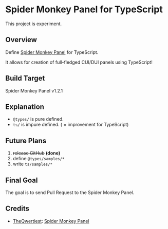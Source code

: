 # Spider Monkey Panel for TypeScript
This project is experiment.

## Overview
Define [Spider Monkey Panel](https://github.com/TheQwertiest/foo_spider_monkey_panel) for TypeScript.

It allows for creation of full-fledged CUI/DUI panels using TypeScript!

## Build Target
Spider Monkey Panel v1.2.1

## Explanation
+ `@types/` is pure defined.
+ `ts/` is impure defined. ( = improvement for TypeScript)

## Future Plans
1. ~~release GitHub~~ **(done)**
2. define `@types/samples/*`
3. write `ts/samples/*`

## Final Goal
The goal is to send Pull Request to the Spider Monkey Panel.

## Credits
+ [TheQwertiest](https://github.com/TheQwertiest): [Spider Monkey Panel](https://github.com/TheQwertiest/foo_spider_monkey_panel)
